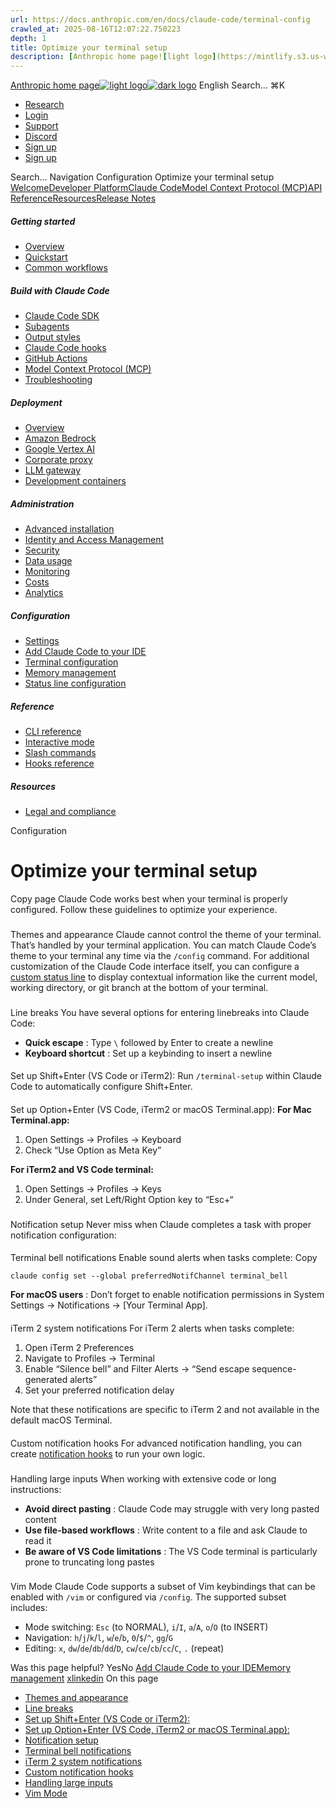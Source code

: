 ```yaml
---
url: https://docs.anthropic.com/en/docs/claude-code/terminal-config
crawled_at: 2025-08-16T12:07:22.750223
depth: 1
title: Optimize your terminal setup
description: [Anthropic home page![light logo](https://mintlify.s3.us-west-1.amazonaws.com/anthropic/logo/light.svg)![dark logo](https://mintlify.s3.us-west-1.amazonaws.com/anthropic/logo/dark.svg)](https://docs.a...
---
```


[Anthropic home page![light logo](https://mintlify.s3.us-west-1.amazonaws.com/anthropic/logo/light.svg)![dark logo](https://mintlify.s3.us-west-1.amazonaws.com/anthropic/logo/dark.svg)](https://docs.anthropic.com/)
English
Search...
⌘K
  * [Research](https://www.anthropic.com/research)
  * [Login](https://console.anthropic.com/login)
  * [Support](https://support.anthropic.com/)
  * [Discord](https://www.anthropic.com/discord)
  * [Sign up](https://console.anthropic.com/login)
  * [Sign up](https://console.anthropic.com/login)


Search...
Navigation
Configuration
Optimize your terminal setup
[Welcome](https://docs.anthropic.com/en/home)[Developer Platform](https://docs.anthropic.com/en/docs/intro)[Claude Code](https://docs.anthropic.com/en/docs/claude-code/overview)[Model Context Protocol (MCP)](https://docs.anthropic.com/en/docs/mcp)[API Reference](https://docs.anthropic.com/en/api/messages)[Resources](https://docs.anthropic.com/en/resources/overview)[Release Notes](https://docs.anthropic.com/en/release-notes/overview)
##### Getting started
  * [Overview](https://docs.anthropic.com/en/docs/claude-code/overview)
  * [Quickstart](https://docs.anthropic.com/en/docs/claude-code/quickstart)
  * [Common workflows](https://docs.anthropic.com/en/docs/claude-code/common-workflows)


##### Build with Claude Code
  * [Claude Code SDK](https://docs.anthropic.com/en/docs/claude-code/sdk)
  * [Subagents](https://docs.anthropic.com/en/docs/claude-code/sub-agents)
  * [Output styles](https://docs.anthropic.com/en/docs/claude-code/output-styles)
  * [Claude Code hooks](https://docs.anthropic.com/en/docs/claude-code/hooks-guide)
  * [GitHub Actions](https://docs.anthropic.com/en/docs/claude-code/github-actions)
  * [Model Context Protocol (MCP)](https://docs.anthropic.com/en/docs/claude-code/mcp)
  * [Troubleshooting](https://docs.anthropic.com/en/docs/claude-code/troubleshooting)


##### Deployment
  * [Overview](https://docs.anthropic.com/en/docs/claude-code/third-party-integrations)
  * [Amazon Bedrock](https://docs.anthropic.com/en/docs/claude-code/amazon-bedrock)
  * [Google Vertex AI](https://docs.anthropic.com/en/docs/claude-code/google-vertex-ai)
  * [Corporate proxy](https://docs.anthropic.com/en/docs/claude-code/corporate-proxy)
  * [LLM gateway](https://docs.anthropic.com/en/docs/claude-code/llm-gateway)
  * [Development containers](https://docs.anthropic.com/en/docs/claude-code/devcontainer)


##### Administration
  * [Advanced installation](https://docs.anthropic.com/en/docs/claude-code/setup)
  * [Identity and Access Management](https://docs.anthropic.com/en/docs/claude-code/iam)
  * [Security](https://docs.anthropic.com/en/docs/claude-code/security)
  * [Data usage](https://docs.anthropic.com/en/docs/claude-code/data-usage)
  * [Monitoring](https://docs.anthropic.com/en/docs/claude-code/monitoring-usage)
  * [Costs](https://docs.anthropic.com/en/docs/claude-code/costs)
  * [Analytics](https://docs.anthropic.com/en/docs/claude-code/analytics)


##### Configuration
  * [Settings](https://docs.anthropic.com/en/docs/claude-code/settings)
  * [Add Claude Code to your IDE](https://docs.anthropic.com/en/docs/claude-code/ide-integrations)
  * [Terminal configuration](https://docs.anthropic.com/en/docs/claude-code/terminal-config)
  * [Memory management](https://docs.anthropic.com/en/docs/claude-code/memory)
  * [Status line configuration](https://docs.anthropic.com/en/docs/claude-code/statusline)


##### Reference
  * [CLI reference](https://docs.anthropic.com/en/docs/claude-code/cli-reference)
  * [Interactive mode](https://docs.anthropic.com/en/docs/claude-code/interactive-mode)
  * [Slash commands](https://docs.anthropic.com/en/docs/claude-code/slash-commands)
  * [Hooks reference](https://docs.anthropic.com/en/docs/claude-code/hooks)


##### Resources
  * [Legal and compliance](https://docs.anthropic.com/en/docs/claude-code/legal-and-compliance)


Configuration
# Optimize your terminal setup
Copy page
Claude Code works best when your terminal is properly configured. Follow these guidelines to optimize your experience.
### 
[​](https://docs.anthropic.com/en/docs/claude-code/terminal-config#themes-and-appearance)
Themes and appearance
Claude cannot control the theme of your terminal. That’s handled by your terminal application. You can match Claude Code’s theme to your terminal any time via the `/config` command.
For additional customization of the Claude Code interface itself, you can configure a [custom status line](https://docs.anthropic.com/en/docs/claude-code/statusline) to display contextual information like the current model, working directory, or git branch at the bottom of your terminal.
### 
[​](https://docs.anthropic.com/en/docs/claude-code/terminal-config#line-breaks)
Line breaks
You have several options for entering linebreaks into Claude Code:
  * **Quick escape** : Type `\` followed by Enter to create a newline
  * **Keyboard shortcut** : Set up a keybinding to insert a newline


#### 
[​](https://docs.anthropic.com/en/docs/claude-code/terminal-config#set-up-shift%2Benter-vs-code-or-iterm2-%3A)
Set up Shift+Enter (VS Code or iTerm2):
Run `/terminal-setup` within Claude Code to automatically configure Shift+Enter.
#### 
[​](https://docs.anthropic.com/en/docs/claude-code/terminal-config#set-up-option%2Benter-vs-code%2C-iterm2-or-macos-terminal-app-%3A)
Set up Option+Enter (VS Code, iTerm2 or macOS Terminal.app):
**For Mac Terminal.app:**
  1. Open Settings → Profiles → Keyboard
  2. Check “Use Option as Meta Key”


**For iTerm2 and VS Code terminal:**
  1. Open Settings → Profiles → Keys
  2. Under General, set Left/Right Option key to “Esc+“


### 
[​](https://docs.anthropic.com/en/docs/claude-code/terminal-config#notification-setup)
Notification setup
Never miss when Claude completes a task with proper notification configuration:
#### 
[​](https://docs.anthropic.com/en/docs/claude-code/terminal-config#terminal-bell-notifications)
Terminal bell notifications
Enable sound alerts when tasks complete:
Copy
```
claude config set --global preferredNotifChannel terminal_bell

```

**For macOS users** : Don’t forget to enable notification permissions in System Settings → Notifications → [Your Terminal App].
#### 
[​](https://docs.anthropic.com/en/docs/claude-code/terminal-config#iterm-2-system-notifications)
iTerm 2 system notifications
For iTerm 2 alerts when tasks complete:
  1. Open iTerm 2 Preferences
  2. Navigate to Profiles → Terminal
  3. Enable “Silence bell” and Filter Alerts → “Send escape sequence-generated alerts”
  4. Set your preferred notification delay


Note that these notifications are specific to iTerm 2 and not available in the default macOS Terminal.
#### 
[​](https://docs.anthropic.com/en/docs/claude-code/terminal-config#custom-notification-hooks)
Custom notification hooks
For advanced notification handling, you can create [notification hooks](https://docs.anthropic.com/en/docs/claude-code/hooks#notification) to run your own logic.
### 
[​](https://docs.anthropic.com/en/docs/claude-code/terminal-config#handling-large-inputs)
Handling large inputs
When working with extensive code or long instructions:
  * **Avoid direct pasting** : Claude Code may struggle with very long pasted content
  * **Use file-based workflows** : Write content to a file and ask Claude to read it
  * **Be aware of VS Code limitations** : The VS Code terminal is particularly prone to truncating long pastes


### 
[​](https://docs.anthropic.com/en/docs/claude-code/terminal-config#vim-mode)
Vim Mode
Claude Code supports a subset of Vim keybindings that can be enabled with `/vim` or configured via `/config`.
The supported subset includes:
  * Mode switching: `Esc` (to NORMAL), `i`/`I`, `a`/`A`, `o`/`O` (to INSERT)
  * Navigation: `h`/`j`/`k`/`l`, `w`/`e`/`b`, `0`/`$`/`^`, `gg`/`G`
  * Editing: `x`, `dw`/`de`/`db`/`dd`/`D`, `cw`/`ce`/`cb`/`cc`/`C`, `.` (repeat)


Was this page helpful?
YesNo
[Add Claude Code to your IDE](https://docs.anthropic.com/en/docs/claude-code/ide-integrations)[Memory management](https://docs.anthropic.com/en/docs/claude-code/memory)
[x](https://x.com/AnthropicAI)[linkedin](https://www.linkedin.com/company/anthropicresearch)
On this page
  * [Themes and appearance](https://docs.anthropic.com/en/docs/claude-code/terminal-config#themes-and-appearance)
  * [Line breaks](https://docs.anthropic.com/en/docs/claude-code/terminal-config#line-breaks)
  * [Set up Shift+Enter (VS Code or iTerm2):](https://docs.anthropic.com/en/docs/claude-code/terminal-config#set-up-shift%2Benter-vs-code-or-iterm2-%3A)
  * [Set up Option+Enter (VS Code, iTerm2 or macOS Terminal.app):](https://docs.anthropic.com/en/docs/claude-code/terminal-config#set-up-option%2Benter-vs-code%2C-iterm2-or-macos-terminal-app-%3A)
  * [Notification setup](https://docs.anthropic.com/en/docs/claude-code/terminal-config#notification-setup)
  * [Terminal bell notifications](https://docs.anthropic.com/en/docs/claude-code/terminal-config#terminal-bell-notifications)
  * [iTerm 2 system notifications](https://docs.anthropic.com/en/docs/claude-code/terminal-config#iterm-2-system-notifications)
  * [Custom notification hooks](https://docs.anthropic.com/en/docs/claude-code/terminal-config#custom-notification-hooks)
  * [Handling large inputs](https://docs.anthropic.com/en/docs/claude-code/terminal-config#handling-large-inputs)
  * [Vim Mode](https://docs.anthropic.com/en/docs/claude-code/terminal-config#vim-mode)


